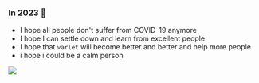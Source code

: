 ### In 2023 👋 

- I hope all people don't suffer from COVID-19 anymore
- I hope I can settle down and learn from excellent people
- I hope that `varlet` will become better and better and help more people
- i hope i could be a calm person

<img src="https://github-readme-stats.vercel.app/api?username=haoziqaq&show_icons=true&hide_title=true)](https://github.com/anuraghazra/github-readme-stats"/>

